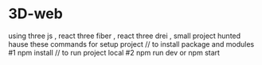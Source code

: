 # 3D-web
using three js , react three fiber , react three drei , small project hunted hause 
these commands for setup project
// to install package and modules
#1 npm install 
// to run project local
#2 npm run dev  or npm start
